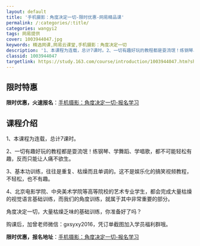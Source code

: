 ```yaml
---
layout: default
title: '手机摄影：角度决定一切-限时优惠-网易精品课'
permalink: /:categories/:title/
categories: wangyi2
tags: 网易提供
cover: 1003944047.jpg
keywords: 精选网课,网易云课堂,手机摄影：角度决定一切
description: '1、本课程为连载，总计7课时。2、一切有趣好玩的教程都是耍流氓！练钢琴、学舞蹈、学唱歌，都不可能轻松有趣，反而只能让人痛'
classid: 1003944047
targetlink: https://study.163.com/course/introduction/1003944047.htm?share=1&shareId=1025206652&utm_campaign=share&utm_medium=iphoneShare&utm_source=&utm_u=1025206652
---
```


## 限时特惠

**限时优惠，火速报名**：[手机摄影：角度决定一切-报名学习](https://study.163.com/course/introduction/1003944047.htm?share=1&shareId=1025206652&utm_campaign=share&utm_medium=iphoneShare&utm_source=&utm_u=1025206652)

## 课程介绍

1、本课程为连载，总计7课时。

2、一切有趣好玩的教程都是耍流氓！练钢琴、学舞蹈、学唱歌，都不可能轻松有趣，反而只能让人痛不欲生。

3、基本功训练，往往是重复、枯燥而且单调的。这不是娱乐化的搞笑视频教程，不轻松，也不有趣。

4、北京电影学院、中央美术学院等高等院校的艺术专业学生，都会完成大量枯燥的视觉语言基础训练，而我们的角度训练，就属于其中非常重要的部分。



角度决定一切，大量枯燥乏味的基础训练，你准备好了吗？

购课后，加曾老师微信：gxsyxy2016，凭订单截图加入学员福利群哦。

**限时优惠，报名地址**：[手机摄影：角度决定一切-报名学习](https://study.163.com/course/introduction/1003944047.htm?share=1&shareId=1025206652&utm_campaign=share&utm_medium=iphoneShare&utm_source=&utm_u=1025206652)


